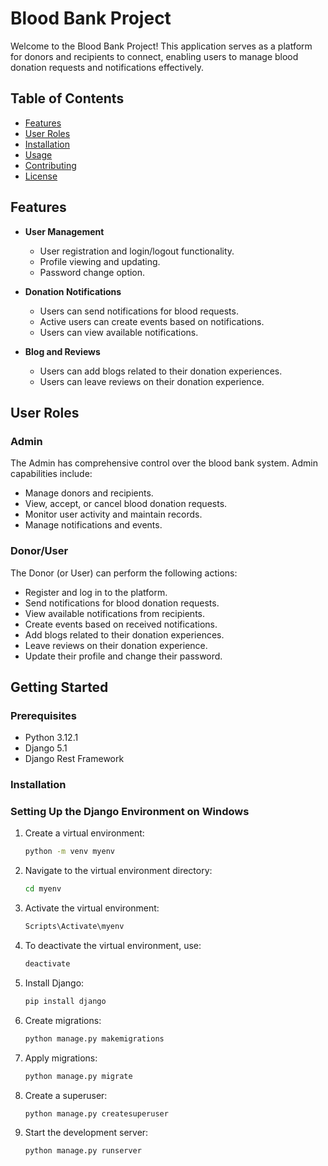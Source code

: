 # Blood Bank Project

Welcome to the Blood Bank Project! This application serves as a platform for donors and recipients to connect, enabling users to manage blood donation requests and notifications effectively.

## Table of Contents
- [Features](#features)
- [User Roles](#user-roles)
- [Installation](#installation)
- [Usage](#usage)
- [Contributing](#contributing)
- [License](#license)

## Features

- **User Management**
  - User registration and login/logout functionality.
  - Profile viewing and updating.
  - Password change option.

- **Donation Notifications**
  - Users can send notifications for blood requests.
  - Active users can create events based on notifications.
  - Users can view available notifications.

- **Blog and Reviews**
  - Users can add blogs related to their donation experiences.
  - Users can leave reviews on their donation experience.

## User Roles

### Admin
The Admin has comprehensive control over the blood bank system. Admin capabilities include:
- Manage donors and recipients.
- View, accept, or cancel blood donation requests.
- Monitor user activity and maintain records.
- Manage notifications and events.

### Donor/User
The Donor (or User) can perform the following actions:
- Register and log in to the platform.
- Send notifications for blood donation requests.
- View available notifications from recipients.
- Create events based on received notifications.
- Add blogs related to their donation experiences.
- Leave reviews on their donation experience.
- Update their profile and change their password.


## Getting Started

### Prerequisites

- Python 3.12.1
- Django 5.1
- Django Rest Framework

### Installation


### Setting Up the Django Environment on Windows

1. Create a virtual environment:
   ```bash
   python -m venv myenv
   ```

2. Navigate to the virtual environment directory:
   ```bash
   cd myenv
   ```

3. Activate the virtual environment:
   ```bash
   Scripts\Activate\myenv
   ```

4. To deactivate the virtual environment, use:
   ```bash
   deactivate
   ```

5. Install Django:
   ```bash
   pip install django
   ```

6. Create migrations:
   ```bash
   python manage.py makemigrations
   ```

7. Apply migrations:
   ```bash
   python manage.py migrate
   ```

8. Create a superuser:
   ```bash
   python manage.py createsuperuser
   ```

9. Start the development server:
   ```bash
   python manage.py runserver
   ```
